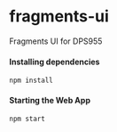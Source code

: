 # fragments-ui
Fragments UI for DPS955

#### Installing dependencies
```console
npm install
```

#### Starting the Web App

```console
npm start
```
